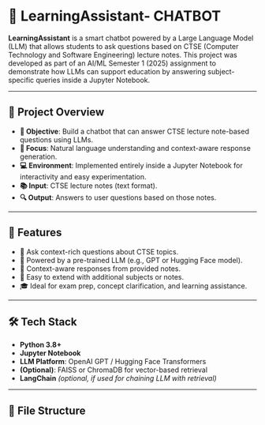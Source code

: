 # 🤖 LearningAssistant- CHATBOT

**LearningAssistant** is a smart chatbot powered by a Large Language Model (LLM) that allows students to ask questions based on CTSE (Computer Technology and Software Engineering) lecture notes. This project was developed as part of an AI/ML Semester 1 (2025) assignment to demonstrate how LLMs can support education by answering subject-specific queries inside a Jupyter Notebook.

---

## 📌 Project Overview

- **🎯 Objective**: Build a chatbot that can answer CTSE lecture note-based questions using LLMs.
- **🧠 Focus**: Natural language understanding and context-aware response generation.
- **💻 Environment**: Implemented entirely inside a Jupyter Notebook for interactivity and easy experimentation.
- **📚 Input**: CTSE lecture notes (text format).
- **🔍 Output**: Answers to user questions based on those notes.

---

## 🚀 Features

- 📘 Ask context-rich questions about CTSE topics.
- 🧠 Powered by a pre-trained LLM (e.g., GPT or Hugging Face model).
- 📎 Context-aware responses from provided notes.
- 🧩 Easy to extend with additional subjects or notes.
- 🎓 Ideal for exam prep, concept clarification, and learning assistance.

---

## 🛠️ Tech Stack

- **Python 3.8+**
- **Jupyter Notebook**
- **LLM Platform**: OpenAI GPT / Hugging Face Transformers
- **(Optional)**: FAISS or ChromaDB for vector-based retrieval
- **LangChain** *(optional, if used for chaining LLM with retrieval)*

---

## 📁 File Structure

